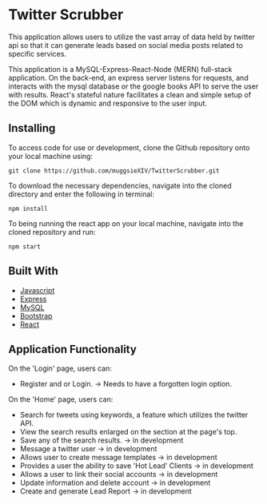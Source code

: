 # Twitter Scrubber

This application allows users to utilize the vast array of data held by twitter api so that it can generate leads based on social media posts related to specific services. 

This application is a MySQL-Express-React-Node (MERN) full-stack application. On the back-end, an express server listens for requests, and interacts with the mysql database or the google books API to serve the user with results. React's stateful nature facilitates a clean and simple setup of the DOM which is dynamic and responsive to the user input.



## Installing

To access code for use or development, clone the Github repository onto your local machine using:

```
git clone https://github.com/muggsieXIV/TwitterScrubber.git
```

To download the necessary dependencies, navigate into the cloned directory and enter the following in terminal:

```
npm install
```

To being running the react app on your local machine, navigate into the cloned repository and run:
```
npm start
``` 


## Built With

* [Javascript](https://developer.mozilla.org/en-US/docs/Web/JavaScript)
* [Express](https://www.npmjs.com/package/express)
* [MySQL](https://dev.mysql.com/doc/)
* [Bootstrap](https://getbootstrap.com/)
* [React](https://reactjs.org/)

## Application Functionality

On the 'Login' page, users can:
* Register and or Login. -> Needs to have a forgotten login option. 

On the 'Home' page, users can:
* Search for tweets using keywords, a feature which utilizes the twitter API.
* View the search results enlarged on the section at the page's top.
* Save any of the search results. -> in development
* Message a twitter user -> in development
* Allows user to create message templates -> in development
* Provides a user the ability to save 'Hot Lead' Clients -> in development
* Allows a user to link their social accounts -> in development
* Update information and delete account -> in development
* Create and generate Lead Report -> in development

